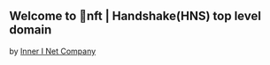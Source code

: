 ## Welcome to 💎nft | Handshake(HNS) top level domain

by [Inner I Net Company](http://shapereality.innerinetcompany.hns.to/)
